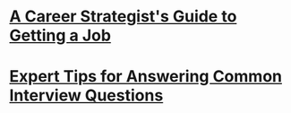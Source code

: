 

# [A Career Strategist's Guide to Getting a Job](https://www.linkedin.com/learning/a-career-strategist-s-guide-to-getting-a-job/how-to-succeed-in-a-job-search)


# [Expert Tips for Answering Common Interview Questions](https://www.linkedin.com/learning/expert-tips-for-answering-common-interview-questions/how-to-approach-this-question-5)
